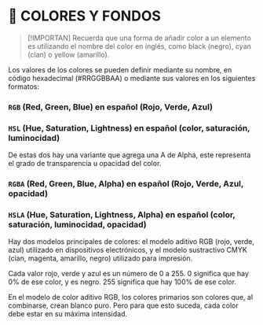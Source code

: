 #  :art: COLORES Y FONDOS

> [!IMPORTAN]
>Recuerda que una forma de añadir color a un elemento es utilizando el nombre del color en inglés, como black (negro), cyan (cian) o yellow (amarillo).

Los valores de los colores se pueden definir mediante su nombre, en código hexadecimal (#RRGGBBAA) o mediante sus valores en los siguientes formatos:

### `RGB` (Red, Green, Blue) en español (Rojo, Verde, Azul)
### `HSL` (Hue, Saturation, Lightness) en español (color, saturación, luminocidad)

De estas dos hay una variante que agrega una A de Alpha, este representa el grado de transparencia u opacidad del color.

### `RGBA` (Red, Green, Blue, Alpha) en español (Rojo, Verde, Azul, opacidad)
### `HSLA` (Hue, Saturation, Lightness, Alpha) en español (color, saturación, luminocidad, opacidad)

Hay dos modelos principales de colores: el modelo aditivo RGB (rojo, verde, azul) utilizado en dispositivos electrónicos, y el modelo sustractivo CMYK (cian, magenta, amarillo, negro) utilizado para impresión.

Cada valor rojo, verde y azul es un número de 0 a 255. 0 significa que hay 0% de ese color, y es negro. 255 significa que hay 100% de ese color.

En el modelo de color aditivo RGB, los colores primarios son colores que, al combinarse, crean blanco puro. Pero para que esto suceda, cada color debe estar en su máxima intensidad.





